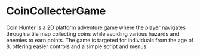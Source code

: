 # CoinCollecterGame
Coin Hunter is a 2D platform adventure game where the player navigates through a tile map collecting coins while avoiding various hazards and enemies to earn points. The game is targeted for individuals from the age of 8, offering easier controls and a simple script and menus.
